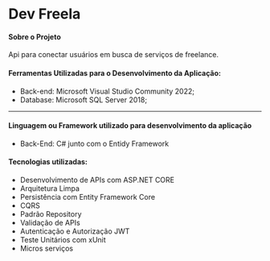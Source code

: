 # Dev Freela

#### Sobre o Projeto
Api para conectar usuários em busca de serviços de freelance.

#### Ferramentas Utilizadas para o Desenvolvimento da Aplicação:
* Back-end: Microsoft Visual Studio Community 2022;
* Database: Microsoft SQL Server 2018;

---
#### Linguagem ou Framework utilizado para desenvolvimento da aplicação
* Back-End: C# junto com o Entidy Framework

#### Tecnologias utilizadas:
* Desenvolvimento de APIs com ASP.NET CORE
* Arquitetura Limpa
* Persistência com Entity Framework Core
* CQRS
* Padrão Repository
* Validação de APIs
* Autenticação e Autorização JWT
* Teste Unitários com xUnit
* Micros serviços

